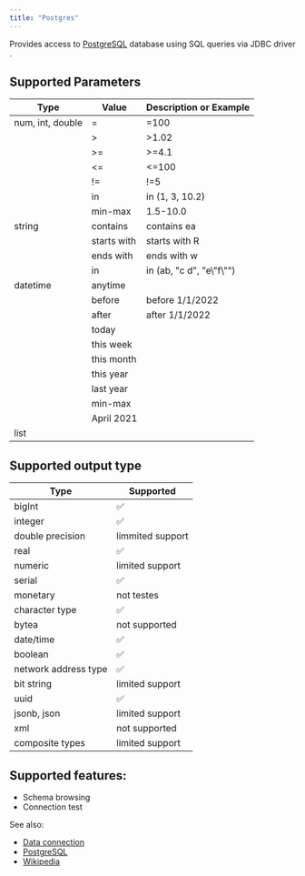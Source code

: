 ```yaml
---
title: "Postgres"
---
```


Provides access to [PostgreSQL](https://www.postgresql.org/) database using SQL queries via JDBC driver .

## Supported Parameters

| Type              | Value         |Description or Example|
| ----------------- | ------------- |-----------------------
| num, int, double  | =        |      =100
|                   | >        |    >1.02
|                   | >=       |    >=4.1
|                   | <=       |    <=100
|                   | !=       |    !=5
|                   | in       |    in (1, 3, 10.2)
|                   |min-max    |   1.5-10.0
|string             |contains     | contains ea
|                    |starts with | starts with R
|                    |ends with    | ends with w
|                     |in         |in (ab, "c d", "e\\"f\\"")
|datetime           |anytime     |
|                   | before     | before 1/1/2022
|                     | after     |after 1/1/2022
|                  |today
|                  |this week
|                  |this month
|                   |this year
|                   |last year
|                  |min-max
|                  |April 2021
|list<string>      |                |

## Supported output type

| Type              | Supported        |
| ----------------- | ------------- |
|bigInt             |:white_check_mark:|
|integer           | :white_check_mark:|
|double precision |  limmited support|
|real                |:white_check_mark:|
|numeric            |limited support|
|serial              |:white_check_mark:|
|monetary          | not testes      |
|character type    |:white_check_mark:|
|bytea            | not supported |
|date/time          |:white_check_mark:|
|boolean            |:white_check_mark:|
|network address type|:white_check_mark:|
|bit string         | limited support |
|uuid           |:white_check_mark:|
|jsonb, json    |limited support|
|xml            |not supported  |
|composite types |limited support|

## Supported features:
  * Schema browsing
  * Connection test

See also:

* [Data connection](../data-connection.md)
* [PostgreSQL](https://www.postgresql.org/)
* [Wikipedia](https://en.wikipedia.org/wiki/PostgreSQL)
